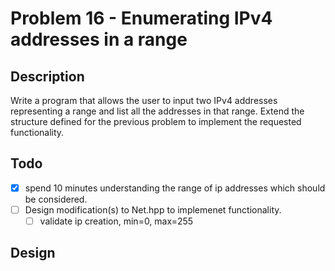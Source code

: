 # Problem 16 - Enumerating IPv4 addresses in a range

## Description

Write a program that allows the user to input two IPv4 addresses representing
a range and list all the addresses in that range. Extend the structure
defined for the previous problem to implement the requested functionality.


## Todo

- [x] spend 10 minutes understanding the range of ip addresses which should be 
      considered.
- [ ] Design modification(s) to Net.hpp to implemenet functionality.
  - [ ] validate ip creation, min=0, max=255

## Design

